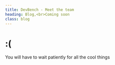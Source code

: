 ```yaml
---
title: DevBench - Meet the team
heading: Blog,<br>Coming soon
class: blog
---
```


# :(
You will have to wait patiently for all the cool things
